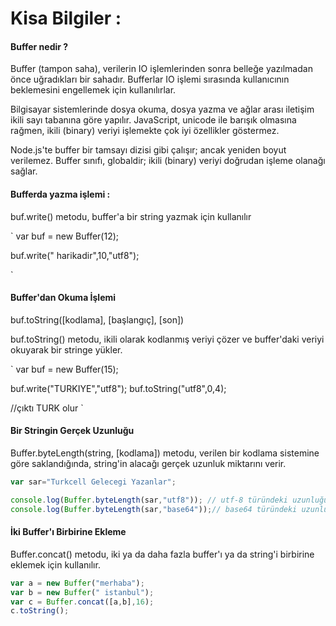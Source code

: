 # Kisa Bilgiler : 

#### Buffer nedir ? 

Buffer (tampon saha), verilerin IO işlemlerinden sonra belleğe yazılmadan önce uğradıkları bir sahadır. Bufferlar IO işlemi sırasında kullanıcının beklemesini engellemek için kullanılırlar.

Bilgisayar sistemlerinde dosya okuma, dosya yazma ve ağlar arası iletişim ikili sayı tabanına göre yapılır. JavaScript, unicode ile barışık olmasına rağmen, ikili (binary) veriyi işlemekte çok iyi özellikler göstermez.

Node.js'te buffer bir tamsayı dizisi gibi çalışır; ancak yeniden boyut verilemez. Buffer sınıfı, globaldir; ikili (binary) veriyi doğrudan işleme olanağı sağlar.


#### Bufferda yazma işlemi : 

buf.write() metodu, buffer'a bir string yazmak için kullanılır

`
var buf = new Buffer(12); 

buf.write(" harikadir",10,"utf8");

`

#### Buffer'dan Okuma İşlemi 

buf.toString([kodlama], [başlangıç], [son])

buf.toString() metodu, ikili olarak kodlanmış veriyi çözer ve buffer'daki veriyi okuyarak bir stringe yükler.

`
var buf = new Buffer(15);

buf.write("TURKIYE","utf8");
buf.toString("utf8",0,4); 

//çıktı TURK olur
`

#### Bir Stringin Gerçek Uzunluğu 

Buffer.byteLength(string, [kodlama]) metodu, verilen bir kodlama sistemine göre saklandığında, string'in alacağı gerçek uzunluk miktarını verir.


```javascript
var sar="Turkcell Gelecegi Yazanlar";

console.log(Buffer.byteLength(sar,"utf8")); // utf-8 türündeki uzunluğunu verir 
console.log(Buffer.byteLength(sar,"base64"));// base64 türündeki uzunluğunu verir 

```


#### İki Buffer'ı Birbirine Ekleme

Buffer.concat() metodu, iki ya da daha fazla buffer'ı ya da string'i birbirine eklemek için kullanılır.

```javascript
var a = new Buffer("merhaba");
var b = new Buffer(" istanbul");
var c = Buffer.concat([a,b],16);
c.toString();

```

